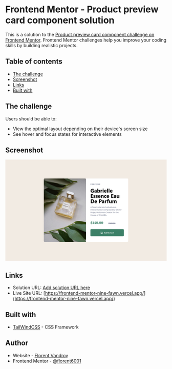 # Frontend Mentor - Product preview card component solution

This is a solution to the [Product preview card component challenge on Frontend Mentor](https://www.frontendmentor.io/challenges/product-preview-card-component-GO7UmttRfa). Frontend Mentor challenges help you improve your coding skills by building realistic projects. 

## Table of contents

- [The challenge](#the-challenge)
- [Screenshot](#screenshot)
- [Links](#links)
- [Built with](#built-with)


## The challenge

Users should be able to:

- View the optimal layout depending on their device's screen size
- See hover and focus states for interactive elements

## Screenshot

![](./screenshot.png)


## Links

- Solution URL: [Add solution URL here](https://your-solution-url.com)
- Live Site URL: [https://frontend-mentor-nine-fawn.vercel.app/](https://frontend-mentor-nine-fawn.vercel.app/)

## Built with

- [TailWindCSS](https://tailwindcss.com/) - CSS Framework


## Author

- Website - [Florent Vandroy](https://www.florent-vandroy.fr)
- Frontend Mentor - [@florent6001](https://www.frontendmentor.io/profile/florent6001)